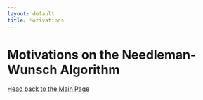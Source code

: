 ```yaml
---
layout: default
title: Motivations
---
```

# Motivations on the Needleman-Wunsch Algorithm

[Head back to the Main Page](https://jsebcort.github.io/NeedlemanWunsch/)

